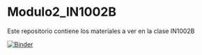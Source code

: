 # Modulo2_IN1002B
Este repositorio contiene los materiales a ver en la clase IN1002B


[![Binder](https://mybinder.org/badge_logo.svg)](https://mybinder.org/v2/gh/BriciaGalindoM/Modulo2_IN1002B/master?labpath=M2Exploracion_y_preparacion.ipynb)
